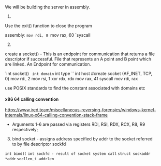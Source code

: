 We will be building the server in assembly.

1)
Use the exit() function to close the program

assembly:
`mov rdi, 0
`mov rax, 60
`syscall

2)
create a socket() - This is an endpoint for communication that returns a file descriptor if successful. File that represents an A point and B point which are linked. An Endpoint for communication.

`int socket()
``	int domain
``	int type
``	int host
    #create socket (AF_INET, TCP, 0)
        mov rdi, 2
        mov rsi, 1
        xor rdx, rdx
        mov rax, 41
        syscall
        mov rdi, rax
        
use POSIX standards to find the constant associated with domains etc

#### x86 64 calling convention
https://www.ired.team/miscellaneous-reversing-forensics/windows-kernel-internals/linux-x64-calling-convention-stack-frame
- Arguments 1-6 are passed via registers RDI, RSI, RDX, RCX, R8, R9 respectively;


3)
	bind socket - assigns address specified by addr to the socket referred to by file descriptor sockfd

`int bind()`
	`int sockfd - result of socket system call`
	`struct sockaddr *addr`
	`socllen_t addrlen`
	